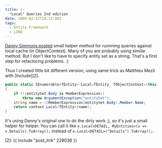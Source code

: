 ```yaml
---
title: |-
  "Local" Queries 2nd edition
date: 2009-02-22T14:22:00Z
tags:
  - Entity Framework
  - LINQ
---
```

[Danny Simmons posted][1] small helper method for runnning queries against local cache (in ObjectContext). Many of you are probably using similar method. But I don't like to have to specify entity set as a string. That's a first step for refactoring problems. :)

Thus I created little bit different version, using same trick as Matthieu Mezil with [Include][2].

```csharp
public static IEnumerable<TEntity> Local<TEntity, TObjectContext>(this ObjectContext context, Expression<Func<TObjectContext, ObjectQuery<TEntity>>> entitySet) where TEntity : class
{
    if (!(entitySet.Body is MemberExpression))
        throw new ArgumentException("entitySet");
    string name = ((MemberExpression)entitySet.Body).Member.Name;
    return context.Local<TEntity>(name);
}
```

It's using Danny's original one to do the dirty work ;), so it's just a small helper for helper. You can call it like `e.Local<DETAIL, MyEntities>(x => x.Details).ToArray();` instead of `e.Local<DETAIL>("Details").ToArray();`.

[1]: http://blogs.msdn.com/dsimmons/archive/2009/02/21/local-queries.aspx
[2]: {{ include "post_link" 228036 }}